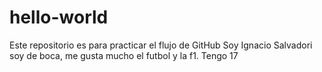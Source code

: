 # hello-world
Este repositorio es para practicar el flujo de GitHub
Soy Ignacio Salvadori soy de boca, me gusta mucho el futbol y la f1. Tengo 17
